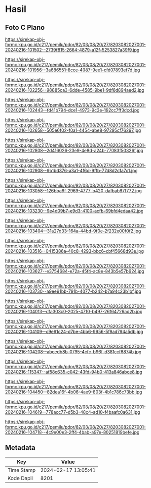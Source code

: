 # Hasil

## Foto C Plano

https://sirekap-obj-formc.kpu.go.id/c217/pemilu/pdpr/82/03/08/20/27/8203082027001-20240216-101502--2739f815-2664-4879-a12f-5253827a39f9.jpg

https://sirekap-obj-formc.kpu.go.id/c217/pemilu/pdpr/82/03/08/20/27/8203082027001-20240216-101956--3a686551-8cce-4087-9ee1-cfd07893ef7d.jpg

https://sirekap-obj-formc.kpu.go.id/c217/pemilu/pdpr/82/03/08/20/27/8203082027001-20240216-102256--98885ca3-6dde-4585-9be1-9df8d894aed2.jpg

https://sirekap-obj-formc.kpu.go.id/c217/pemilu/pdpr/82/03/08/20/27/8203082027001-20240216-102443--fd41b794-dce1-4973-9c3e-192cc7ff3dcd.jpg

https://sirekap-obj-formc.kpu.go.id/c217/pemilu/pdpr/82/03/08/20/27/8203082027001-20240216-102658--505e6f02-f0a1-4454-abe8-97295cf76297.jpg

https://sirekap-obj-formc.kpu.go.id/c217/pemilu/pdpr/82/03/08/20/27/8203082027001-20240216-102808--2d416026-23e9-4e8d-a24b-77083f50326f.jpg

https://sirekap-obj-formc.kpu.go.id/c217/pemilu/pdpr/82/03/08/20/27/8203082027001-20240216-102908--9b1bd376-a3a1-4f6d-9ffb-77d8d2c1a7c1.jpg

https://sirekap-obj-formc.kpu.go.id/c217/pemilu/pdpr/82/03/08/20/27/8203082027001-20240216-103058--126bba6f-2969-4777-b420-dafbab87f772.jpg

https://sirekap-obj-formc.kpu.go.id/c217/pemilu/pdpr/82/03/08/20/27/8203082027001-20240216-103230--9e4d09b7-e9d3-4100-acfb-69bfd4edaa42.jpg

https://sirekap-obj-formc.kpu.go.id/c217/pemilu/pdpr/82/03/08/20/27/8203082027001-20240216-103404--31a27d33-164a-44bd-9f0e-2f232e00f0f2.jpg

https://sirekap-obj-formc.kpu.go.id/c217/pemilu/pdpr/82/03/08/20/27/8203082027001-20240216-103516--0415386a-40c8-4293-bbc6-cbf45668d93e.jpg

https://sirekap-obj-formc.kpu.go.id/c217/pemilu/pdpr/82/03/08/20/27/8203082027001-20240216-103627--e3754684-e72a-45f4-ac8e-843b5e57b624.jpg

https://sirekap-obj-formc.kpu.go.id/c217/pemilu/pdpr/82/03/08/20/27/8203082027001-20240216-103730--a9ee91bb-791b-4077-b242-b7a94c23b1bf.jpg

https://sirekap-obj-formc.kpu.go.id/c217/pemilu/pdpr/82/03/08/20/27/8203082027001-20240216-104013--dfa303c0-2025-4710-b497-26f64726ad2b.jpg

https://sirekap-obj-formc.kpu.go.id/c217/pemilu/pdpr/82/03/08/20/27/8203082027001-20240216-104109--c9e91c24-d7be-4bb6-9956-5f9ad794a5db.jpg

https://sirekap-obj-formc.kpu.go.id/c217/pemilu/pdpr/82/03/08/20/27/8203082027001-20240216-104208--abcedb8b-0795-4cfc-b96f-d381ccf6874b.jpg

https://sirekap-obj-formc.kpu.go.id/c217/pemilu/pdpr/82/03/08/20/27/8203082027001-20240216-115347--af58c635-c042-43fd-94b0-413a846abce8.jpg

https://sirekap-obj-formc.kpu.go.id/c217/pemilu/pdpr/82/03/08/20/27/8203082027001-20240216-104450--82dea16f-4b06-4ae9-803f-4b1c786c73bb.jpg

https://sirekap-obj-formc.kpu.go.id/c217/pemilu/pdpr/82/03/08/20/27/8203082027001-20240216-104619--778acc77-d5b3-48c4-ad10-f4baafc0a631.jpg

https://sirekap-obj-formc.kpu.go.id/c217/pemilu/pdpr/82/03/08/20/27/8203082027001-20240216-104718--4c9e00e3-2ff4-4bab-a97e-80251819befe.jpg


## Metadata

| Key        | Value               |
| ---------- | ------------------- |
| Time Stamp | 2024-02-17 13:05:41 |
| Kode Dapil | 8201                |



